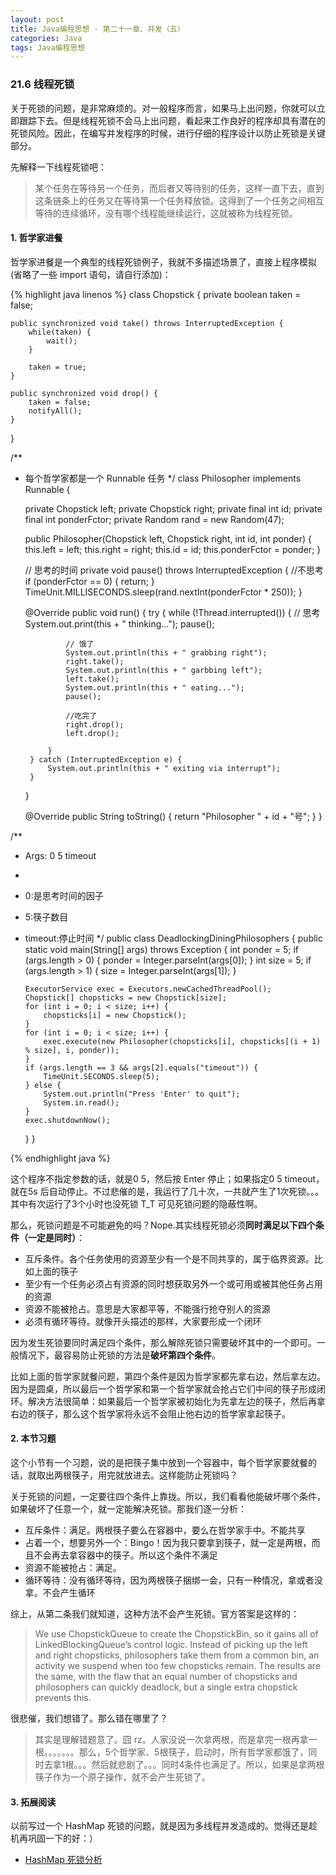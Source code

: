 ```yaml
---
layout: post
title: Java编程思想 - 第二十一章、并发（五）
categories: Java
tags: Java编程思想
---
```


### 21.6 线程死锁

关于死锁的问题，是非常麻烦的。对一般程序而言，如果马上出问题，你就可以立即跟踪下去。但是线程死锁不会马上出问题，看起来工作良好的程序却具有潜在的死锁风险。因此，在编写并发程序的时候，进行仔细的程序设计以防止死锁是关键部分。

先解释一下线程死锁吧：

> 某个任务在等待另一个任务，而后者又等待别的任务，这样一直下去，直到这条链条上的任务又在等待第一个任务释放锁。这得到了一个任务之间相互等待的连续循环，没有哪个线程能继续运行，这就被称为线程死锁。

#### 1. 哲学家进餐

哲学家进餐是一个典型的线程死锁例子，我就不多描述场景了，直接上程序模拟(省略了一些 import 语句，请自行添加)：

{% highlight java linenos %}
class Chopstick {
    private boolean taken = false;
    
    public synchronized void take() throws InterruptedException {
        while(taken) {
            wait();
        }
        
        taken = true;
    }
    
    public synchronized void drop() {
        taken = false;
        notifyAll();
    }
}

/**
 * 每个哲学家都是一个 Runnable 任务
 */
class Philosopher implements Runnable {

    private Chopstick left;
    private Chopstick right;
    private final int id;
    private final int ponderFctor;
    private Random rand = new Random(47);

    public Philosopher(Chopstick left, Chopstick right, int id, int ponder) {
        this.left = left;
        this.right = right;
        this.id = id;
        this.ponderFctor = ponder;
    }

    // 思考的时间
    private void pause() throws InterruptedException {
        //不思考
        if (ponderFctor == 0) {
            return;
        }
        TimeUnit.MILLISECONDS.sleep(rand.nextInt(ponderFctor * 250));
    }

    @Override
    public void run() {
        try {
            while (!Thread.interrupted()) {
                // 思考
                System.out.print(this + " thinking...");
                pause();
                
                // 饿了
                System.out.println(this + " grabbing right");
                right.take();
                System.out.println(this + " garbbing left");
                left.take();
                System.out.println(this + " eating...");
                pause();
                
                //吃完了
                right.drop();
                left.drop();

            }
        } catch (InterruptedException e) {
            System.out.println(this + " exiting via interrupt");
        }
    }

    @Override
    public String toString() {
        return "Philosopher " + id + "号";
    }
}

/**
 * Args: 0 5 timeout
 * 
 *  0:是思考时间的因子
 *  5:筷子数目
 *  timeout:停止时间
 */
public class DeadlockingDiningPhilosophers {
    public static void main(String[] args) throws Exception {
        int ponder = 5;
        if (args.length > 0) {
            ponder = Integer.parseInt(args[0]);
        }
        int size = 5;
        if (args.length > 1) {
            size = Integer.parseInt(args[1]);
        }

        ExecutorService exec = Executors.newCachedThreadPool();
        Chopstick[] chopsticks = new Chopstick[size];
        for (int i = 0; i < size; i++) {
            chopsticks[i] = new Chopstick();
        }
        for (int i = 0; i < size; i++) {
            exec.execute(new Philosopher(chopsticks[i], chopsticks[(i + 1) % size], i, ponder));
        }
        if (args.length == 3 && args[2].equals("timeout")) {
            TimeUnit.SECONDS.sleep(5);
        } else {
            System.out.println("Press 'Enter' to quit");
            System.in.read();
        }
        exec.shutdownNow();
    }
}

{% endhighlight java %}

这个程序不指定参数的话，就是0 5，然后按 Enter 停止；如果指定0 5 timeout，就在5s 后自动停止。不过悲催的是，我运行了几十次，一共就产生了1次死锁。。。其中有次运行了3个小时也没死锁 T_T 可见死锁问题的隐蔽性啊。

那么，死锁问题是不可能避免的吗？Nope.其实线程死锁必须**同时满足以下四个条件（一定是同时）**：

* 互斥条件。各个任务使用的资源至少有一个是不同共享的，属于临界资源。比如上面的筷子
* 至少有一个任务必须占有资源的同时想获取另外一个或可用或被其他任务占用的资源
* 资源不能被抢占。意思是大家都平等，不能强行抢夺别人的资源
* 必须有循环等待。就像开头描述的那样，大家要形成一个闭环

因为发生死锁要同时满足四个条件，那么解除死锁只需要破坏其中的一个即可。一般情况下，最容易防止死锁的方法是**破坏第四个条件**。

比如上面的哲学家就餐问题，第四个条件是因为哲学家都先拿右边，然后拿左边。因为是圆桌，所以最后一个哲学家和第一个哲学家就会抢占它们中间的筷子形成闭环。解决方法很简单：如果最后一个哲学家被初始化为先拿左边的筷子，然后再拿右边的筷子，那么这个哲学家将永远不会阻止他右边的哲学家拿起筷子。

#### 2. 本节习题

这个小节有一个习题，说的是把筷子集中放到一个容器中，每个哲学家要就餐的话，就取出两根筷子，用完就放进去。这样能防止死锁吗？

关于死锁的问题，一定要往四个条件上靠拢。所以，我们看看他能破坏哪个条件，如果破坏了任意一个，就一定能解决死锁。那我们逐一分析：

* 互斥条件：满足。两根筷子要么在容器中，要么在哲学家手中。不能共享
* 占着一个，想要另外一个：Bingo！因为我只要拿到筷子，就一定是两根，而且不会再去拿容器中的筷子。所以这个条件不满足
* 资源不能被抢占：满足。
* 循环等待：没有循环等待，因为两根筷子捆绑一会，只有一种情况，拿或者没拿。不会产生循环

综上，从第二条我们就知道，这种方法不会产生死锁。官方答案是这样的：

> We use ChopstickQueue to create the ChopstickBin, so it gains all of LinkedBlockingQueue’s control logic. Instead of picking up the left and right chopsticks, philosophers take them from a common bin, an activity we suspend when too few chopsticks remain. The results are the same, with the flaw that an equal number of chopsticks and philosophers can quickly deadlock, but a single extra chopstick prevents this.

很悲催，我们想错了。那么错在哪里了？

> 其实是理解错题意了。囧 rz。人家没说一次拿两根，而是拿完一根再拿一根。。。。。。。那么，5个哲学家、5根筷子，启动时，所有哲学家都饿了，同时去拿1根。。。然后就悲剧了。。。同时4条件也满足了。所以，如果是拿两根筷子作为一个原子操作，就不会产生死锁了。

#### 3. 拓展阅读

以前写过一个 HashMap 死锁的问题，就是因为多线程并发造成的。觉得还是趁机再巩固一下的好：）

* [HashMap 死锁分析](../hashmap-infinite-loop)
